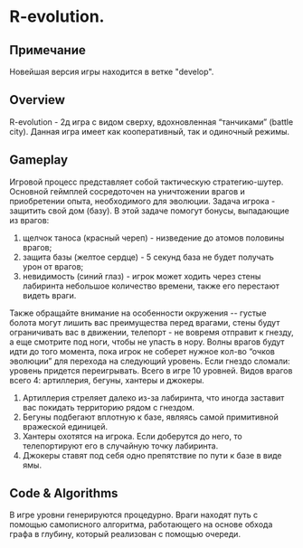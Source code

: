 # R-evolution.
## Примечание
Новейшая версия игры находится в ветке "develop".
## Overview
R-evolution - 2д игра с видом сверху, вдохновленная “танчиками” (battle city). Данная игра имеет как кооперативный, так и одиночный режимы. 

## Gameplay
Игровой процесс представляет собой тактическую стратегию-шутер. Основной геймплей сосредоточен на уничтожении врагов и приобретении опыта, необходимого для эволюции. Задача игрока - защитить свой дом (базу). В этой задаче помогут бонусы, выпадающие из врагов:
 1. щелчок таноса (красный череп) - низведение до атомов половины врагов;
 2. защита базы (желтое сердце)  - 5 секунд база не будет получать урон от врагов;
 3. невидимость (синий глаз) - игрок может ходить через стены лабиринта небольшое количество времени, также его перестают видеть враги.

Также обращайте внимание на особенности окружения -- густые болота могут лишить вас преимущества перед врагами, стены будут ограничивать вас в движении, телепорт - не вовремя отправит к гнезду, а еще смотрите под ноги, чтобы не упасть в нору.
Волны врагов будут идти до того момента, пока игрок не соберет нужное кол-во “очков эволюции” для перехода на следующий уровень. Если гнездо сломали: уровень придется переигрывать. Всего в игре 10 уровней.
Видов врагов всего 4: артиллерия, бегуны, хантеры и джокеры. 
 1. Артиллерия стреляет далеко из-за лабиринта, что иногда заставит вас покидать территорию рядом с гнездом. 
 2. Бегуны подбегают вплотную к базе, являясь самой примитивной вражеской единицей. 
 3. Хантеры охотятся на игрока. Если доберутся до него, то телепортируют его в случайную точку лабиринта. 
 4. Джокеры ставят под себя одно препятствие по пути к базе в виде ямы.

## Code & Algorithms
В игре уровни генерируются процедурно. Враги находят путь с помощью самописного алгоритма, работающего на основе обхода графа в глубину, который реализован с помощью очереди.
 

